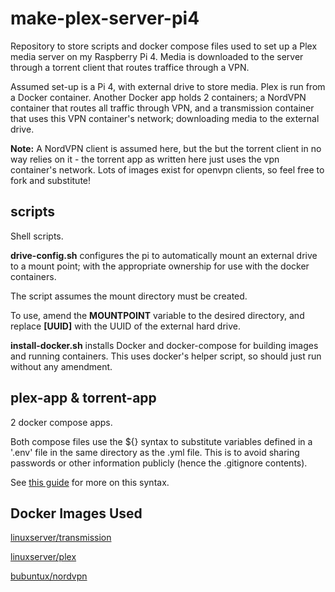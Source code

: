 # make-plex-server-pi4
Repository to store scripts and docker compose files used to set up a Plex media server on my Raspberry Pi 4. Media is downloaded to the server through a torrent client that routes traffice through a VPN.

Assumed set-up is a Pi 4, with external drive to store media. Plex is run from a Docker container. Another Docker app holds 2 containers; a NordVPN container that routes all traffic through VPN, and a transmission container that uses this VPN container's network; downloading media to the external drive.

**Note:** A NordVPN client is assumed here, but the but the torrent client in no way relies on it - the torrent app as written here just uses the vpn container's network. Lots of images exist for openvpn clients, so feel free to fork and substitute!

## scripts

Shell scripts.

**drive-config.sh** configures the pi to automatically mount an external drive to a mount point; with the appropriate ownership for use with the docker containers.

The script assumes the mount directory must be created.

To use, amend the **MOUNTPOINT** variable to the desired directory, and replace **[UUID]** with the UUID of the external hard drive.

**install-docker.sh** installs Docker and docker-compose for building images and running containers. This uses docker's helper script, so should just run without any amendment.

## plex-app & torrent-app
2 docker compose apps.

Both compose files use the ${} syntax to substitute variables defined in a '.env' file in the same directory as the .yml file. This is to avoid sharing passwords or other information publicly (hence the .gitignore contents).

See [this guide](https://vsupalov.com/docker-arg-env-variable-guide/#the-dot-env-file-env) for more on this syntax.

## Docker Images Used
[linuxserver/transmission](https://hub.docker.com/r/linuxserver/transmission)

[linuxserver/plex](https://hub.docker.com/r/linuxserver/plex)

[bubuntux/nordvpn](https://hub.docker.com/r/bubuntux/nordvpn)
